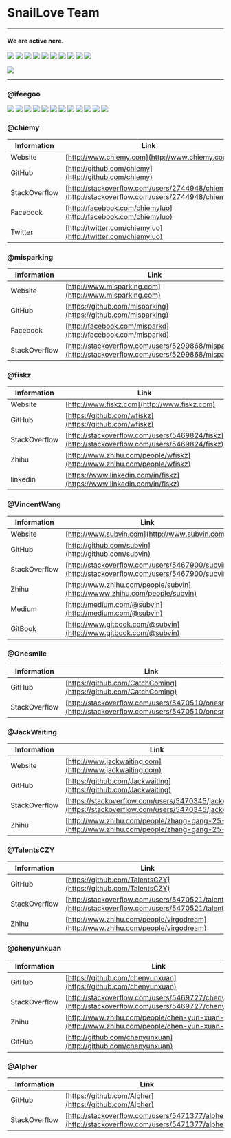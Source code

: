 # SnailLove Team

***

#### We are active here.

![](https://raw.githubusercontent.com/SnailLove/snaillove-team/master/resources/logo/github.png)  ![](https://raw.githubusercontent.com/SnailLove/snaillove-team/master/resources/logo/stackoverflow.png)  ![](https://raw.githubusercontent.com/SnailLove/snaillove-team/master/resources/logo/gitbook.png)  ![](https://raw.githubusercontent.com/SnailLove/snaillove-team/master/resources/logo/facebook.png)  ![](https://raw.githubusercontent.com/SnailLove/snaillove-team/master/resources/logo/twitter.png)  ![](https://raw.githubusercontent.com/SnailLove/snaillove-team/master/resources/logo/dribbble.png)  ![](https://raw.githubusercontent.com/SnailLove/snaillove-team/master/resources/logo/pinterest.png)  ![](https://raw.githubusercontent.com/SnailLove/snaillove-team/master/resources/logo/medium.png)  ![](https://raw.githubusercontent.com/SnailLove/snaillove-team/master/resources/logo/zhihu.png)  ![](https://raw.githubusercontent.com/SnailLove/snaillove-team/master/resources/logo/aboutme.png)

![](https://raw.githubusercontent.com/SnailLove/snaillove-team/master/resources/logo/linkedin.png)

***

### @ifeegoo

![](https://raw.githubusercontent.com/SnailLove/snaillove-team/master/resources/logo/ifeegoo.png) 
![](https://raw.githubusercontent.com/SnailLove/snaillove-team/master/resources/logo/github.png)  ![](https://raw.githubusercontent.com/SnailLove/snaillove-team/master/resources/logo/stackoverflow.png)  ![](https://raw.githubusercontent.com/SnailLove/snaillove-team/master/resources/logo/gitbook.png)  ![](https://raw.githubusercontent.com/SnailLove/snaillove-team/master/resources/logo/facebook.png)  ![](https://raw.githubusercontent.com/SnailLove/snaillove-team/master/resources/logo/twitter.png)  ![](https://raw.githubusercontent.com/SnailLove/snaillove-team/master/resources/logo/dribbble.png)  ![](https://raw.githubusercontent.com/SnailLove/snaillove-team/master/resources/logo/pinterest.png)  ![](https://raw.githubusercontent.com/SnailLove/snaillove-team/master/resources/logo/medium.png)  ![](https://raw.githubusercontent.com/SnailLove/snaillove-team/master/resources/logo/zhihu.png)  ![](https://raw.githubusercontent.com/SnailLove/snaillove-team/master/resources/logo/aboutme.png)
![](https://raw.githubusercontent.com/SnailLove/snaillove-team/master/resources/logo/linkedin.png)

### @chiemy
<link rel="stylesheet" href="https://maxcdn.bootstrapcdn.com/font-awesome/4.4.0/css/font-awesome.min.css">
<i class="fa fa-github fa-2x"></i>

| Information         | Link
| ------------------- | -----------
| Website             | [http://www.chiemy.com](http://www.chiemy.com)
| GitHub              | [http://github.com/chiemy](http://github.com/chiemy)
| StackOverflow       | [http://stackoverflow.com/users/2744948/chiemy](http://stackoverflow.com/users/2744948/chiemy)
| Facebook            | [http://facebook.com/chiemyluo](http://facebook.com/chiemyluo)
| Twitter             | [http://twitter.com/chiemyluo](http://twitter.com/chiemyluo)

### @misparking

| Information       | Link
| ------------------| -----------
| Website           | [http://www.misparking.com](http://www.misparking.com)
| GitHub            | [https://github.com/misparking](https://github.com/misparking)
| Facebook          | [http://facebook.com/misparkd](http://facebook.com/misparkd)
| StackOverflow     | [http://stackoverflow.com/users/5299868/misparking](http://stackoverflow.com/users/5299868/misparking)



### @fiskz

| Information         | Link
| ------------------- | -----------
| Website             | [http://www.fiskz.com](http://www.fiskz.com)
| GitHub              | [https://github.com/wfiskz](https://github.com/wfiskz)
| StackOverflow       | [http://stackoverflow.com/users/5469824/fiskz](http://stackoverflow.com/users/5469824/fiskz)
| Zhihu               | [http://www.zhihu.com/people/wfiskz](http://www.zhihu.com/people/wfiskz)
| linkedin            | [https://www.linkedin.com/in/fiskz](https://www.linkedin.com/in/fiskz)


### @VincentWang

| Information         | Link
| ------------------- | -----------
| Website             | [http://www.subvin.com](http://www.subvin.com)
| GitHub              | [http://github.com/subvin](http://github.com/subvin)
| StackOverflow       | [http://stackoverflow.com/users/5467900/subvin](http://stackoverflow.com/users/5467900/subvin)
| Zhihu               | [http://www.zhihu.com/people/subvin](http://wwww.zhihu.com/people/subvin)
| Medium              | [http://medium.com/@subvin](http://medium.com/@subvin)
| GitBook             | [http://www.gitbook.com/@subvin](http://www.gitbook.com/@subvin)

### @Onesmile

| Information         | Link
| ------------------- | -----------
| GitHub              | [https://github.com/CatchComing](https://github.com/CatchComing)
| StackOverflow       | [http://stackoverflow.com/users/5470510/onesmile](http://stackoverflow.com/users/5470510/onesmile)

### @JackWaiting

| Information         | Link
| ------------------- | -----------
| Website             | [http://www.jackwaiting.com](http://www.jackwaiting.com)
| GitHub              | [https://github.com/Jackwaiting](https://github.com/Jackwaiting)
| StackOverflow       | [https://stackoverflow.com/users/5470345/jackwaiting](https://stackoverflow.com/users/5470345/jackwaiting)
| Zhihu               | [http://www.zhihu.com/people/zhang-gang-25-35](http://www.zhihu.com/people/zhang-gang-25-35)

### @TalentsCZY

| Information         | Link
| ------------------- | -----------
| GitHub              | [https://github.com/TalentsCZY](https://github.com/TalentsCZY)
| StackOverflow       | [http://stackoverflow.com/users/5470521/talents](http://stackoverflow.com/users/5470521/talents)
| Zhihu               | [http://www.zhihu.com/people/virgodream](http://www.zhihu.com/people/virgodream)

### @chenyunxuan

| Information         | Link
| ------------------- | -----------
| GitHub              | [https://github.com/chenyunxuan](https://github.com/chenyunxuan)
| StackOverflow       | [http://stackoverflow.com/users/5469727/chenyunxuan](http://stackoverflow.com/users/5469727/chenyunxuan)
| Zhihu               | [http://www.zhihu.com/people/chen-yun-xuan-29](http://www.zhihu.com/people/chen-yun-xuan-29)
| GitHub              | [http://github.com/chenyunxuan](http://github.com/chenyunxuan)

### @Alpher

| Information         | Link
| ------------------- | -----------
| GitHub              | [https://github.com/Alpher](https://github.com/Alpher)
| StackOverflow       | [http://stackoverflow.com/users/5471377/alpher](http://stackoverflow.com/users/5471377/alpher)
